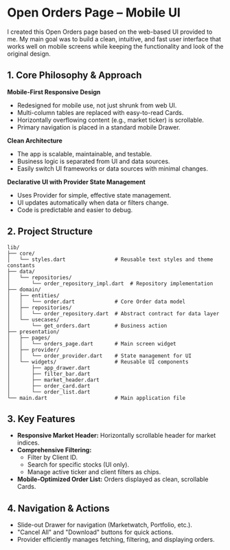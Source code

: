 
# Open Orders Page – Mobile UI

I created this Open Orders page based on the web-based UI provided to me. My main goal was to build a clean, intuitive, and fast user interface that works well on mobile screens while keeping the functionality and look of the original design.

## 1. Core Philosophy & Approach

**Mobile-First Responsive Design**
- Redesigned for mobile use, not just shrunk from web UI.
- Multi-column tables are replaced with easy-to-read Cards.
- Horizontally overflowing content (e.g., market ticker) is scrollable.
- Primary navigation is placed in a standard mobile Drawer.

**Clean Architecture**
- The app is scalable, maintainable, and testable.
- Business logic is separated from UI and data sources.
- Easily switch UI frameworks or data sources with minimal changes.

**Declarative UI with Provider State Management**
- Uses Provider for simple, effective state management.
- UI updates automatically when data or filters change.
- Code is predictable and easier to debug.

## 2. Project Structure

```
lib/
├── core/
│   └── styles.dart                # Reusable text styles and theme constants
├── data/
│   └── repositories/
│       └── order_repository_impl.dart  # Repository implementation
├── domain/
│   ├── entities/
│   │   └── order.dart             # Core Order data model
│   ├── repositories/
│   │   └── order_repository.dart  # Abstract contract for data layer
│   └── usecases/
│       └── get_orders.dart        # Business action
├── presentation/
│   ├── pages/
│   │   └── orders_page.dart       # Main screen widget
│   ├── provider/
│   │   └── order_provider.dart    # State management for UI
│   └── widgets/                   # Reusable UI components
│       ├── app_drawer.dart
│       ├── filter_bar.dart
│       ├── market_header.dart
│       ├── order_card.dart
│       └── order_list.dart
└── main.dart                      # Main application file
```

## 3. Key Features

- **Responsive Market Header:** Horizontally scrollable header for market indices.
- **Comprehensive Filtering:**
	- Filter by Client ID.
	- Search for specific stocks (UI only).
	- Manage active ticker and client filters as chips.
- **Mobile-Optimized Order List:** Orders displayed as clean, scrollable Cards.

## 4. Navigation & Actions

- Slide-out Drawer for navigation (Marketwatch, Portfolio, etc.).
- "Cancel All" and "Download" buttons for quick actions.
- Provider efficiently manages fetching, filtering, and displaying orders.